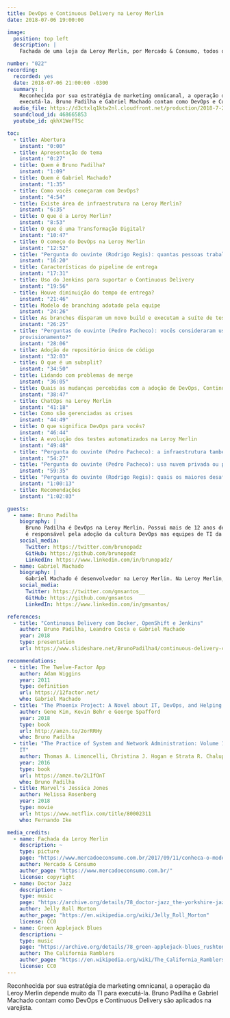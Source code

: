```yaml
---
title: DevOps e Continuous Delivery na Leroy Merlin
date: 2018-07-06 19:00:00

image:
  position: top left
  description: |
    Fachada de uma loja da Leroy Merlin, por Mercado & Consumo, todos os direitos reservados.

number: "022"
recording:
  recorded: yes
  date: 2018-07-06 21:00:00 -0300
  summary: |
    Reconhecida por sua estratégia de marketing omnicanal, a operação da Leroy Merlin depende muito da TI para 
    executá-la. Bruno Padilha e Gabriel Machado contam como DevOps e Continuous Delivery são aplicados na varejista.
  audio_file: https://d3ctxlq1ktw2nl.cloudfront.net/production/2018-7-26/4256384-48000-2-5b58e2c1ec21a.mp3
  soundcloud_id: 468665853
  youtube_id: qkhX1WeFTSc

toc:
  - title: Abertura
    instant: "0:00"
  - title: Apresentação do tema
    instant: "0:27"
  - title: Quem é Bruno Padilha?
    instant: "1:09"
  - title: Quem é Gabriel Machado?
    instant: "1:35"
  - title: Como vocês começaram com DevOps?
    instant: "4:54"
  - title: Existe área de infraestrutura na Leroy Merlin?
    instant: "6:35"
  - title: O que é a Leroy Merlin?
    instant: "8:53"
  - title: O que é uma Transformação Digital?
    instant: "10:47"
  - title: O começo do DevOps na Leroy Merlin
    instant: "12:52"
  - title: "Pergunta do ouvinte (Rodrigo Regis): quantas pessoas trabalham na Leroy na TI?"
    instant: "16:20"
  - title: Características do pipeline de entrega
    instant: "17:31"
  - title: Uso do Jenkins para suportar o Continuous Delivery
    instant: "19:56"
  - title: Houve diminuição do tempo de entrega?
    instant: "21:46"
  - title: Modelo de branching adotado pela equipe
    instant: "24:26"
  - title: As branches disparam um novo build e executam a suíte de testes?
    instant: "26:25"
  - title: "Perguntas do ouvinte (Pedro Pacheco): vocês consideraram usar o GitLab? Qual o papel do Jenkins no
    provisionamento?"
    instant: "28:06"
  - title: Adoção de repositório único de código
    instant: "32:03"
  - title: O que é um subsplit?
    instant: "34:50"
  - title: Lidando com problemas de merge
    instant: "36:05"
  - title: Quais as mudanças percebidas com a adoção de DevOps, Continuous Delivery e Agile?
    instant: "38:47"
  - title: ChatOps na Leroy Merlin
    instant: "41:18"
  - title: Como são gerenciadas as crises
    instant: "44:49"
  - title: O que significa DevOps para vocês?
    instant: "46:44"
  - title: A evolução dos testes automatizados na Leroy Merlin
    instant: "49:48"
  - title: "Pergunta do ouvinte (Pedro Pacheco): a infraestrutura também tem um pipeline?"
    instant: "54:27"
  - title: "Pergunta do ouvinte (Pedro Pacheco): usa nuvem privada ou pública?"
    instant: "59:35"
  - title: "Pergunta do ouvinte (Rodrigo Regis): quais os maiores desafios e problemas atuais?"
    instant: "1:00:13"
  - title: Recomendações
    instant: "1:02:03"

guests:
  - name: Bruno Padilha
    biography: |
      Bruno Padilha é DevOps na Leroy Merlin. Possui mais de 12 anos de experiência em infraestrutura e atualmente
      é responsável pela adoção da cultura DevOps nas equipes de TI da empresa.
    social_media:
      Twitter: https://twitter.com/brunopadz
      GitHub: https://github.com/brunopadz
      LinkedIn: https://www.linkedin.com/in/brunopadz/
  - name: Gabriel Machado
    biography: |
      Gabriel Machado é desenvolvedor na Leroy Merlin. Na Leroy Merlin, divide seu tempo entre o desenvolvimento e operação da plataforma de e-commerce. Também gosta de BI, Excel e dos produtos da Microsoft.
    social_media:
      Twitter: https://twitter.com/gmsantos__
      GitHub: https://github.com/gmsantos
      LinkedIn: https://www.linkedin.com/in/gmsantos/

references:
  - title: "Continuous Delivery com Docker, OpenShift e Jenkins"
    author: Bruno Padilha, Leandro Costa e Gabriel Machado
    year: 2018
    type: presentation
    url: https://www.slideshare.net/BrunoPadilha4/continuous-delivery-com-docker-jenkins-e-openshift

recommendations:
  - title: The Twelve-Factor App
    author: Adam Wiggins
    year: 2011
    type: definition
    url: https://12factor.net/
    who: Gabriel Machado
  - title: "The Phoenix Project: A Novel about IT, DevOps, and Helping Your Business Win"
    author: Gene Kim, Kevin Behr e George Spafford
    year: 2018
    type: book
    url: http://amzn.to/2orRRHy
    who: Bruno Padilha
  - title: "The Practice of System and Network Administration: Volume 1: DevOps and other Best Practices for Enterprise
    IT"
    author: Thomas A. Limoncelli, Christina J. Hogan e Strata R. Chalup
    year: 2016
    type: book
    url: https://amzn.to/2LIfOnT
    who: Bruno Padilha
  - title: Marvel's Jessica Jones
    author: Melissa Rosenberg
    year: 2018
    type: movie
    url: https://www.netflix.com/title/80002311
    who: Fernando Ike

media_credits:
  - name: Fachada da Leroy Merlin
    description: ~
    type: picture
    page: "https://www.mercadoeconsumo.com.br/2017/09/11/conheca-o-modelo-omnichannel-da-leroy-merlin/"
    author: Mercado & Consumo
    author_page: "https://www.mercadoeconsumo.com.br/"
    license: copyright
  - name: Doctor Jazz
    description: ~
    type: music
    page: "https://archive.org/details/78_doctor-jazz_the-yorkshire-jazz-band-alan-cooper-dickie-hawdon-eddie-odonnell-kit-b_gbia0009430b"
    author: Jelly Roll Morton
    author_page: "https://en.wikipedia.org/wiki/Jelly_Roll_Morton"
    license: CC0
  - name: Green Applejack Blues
    description: ~
    type: music
    page: "https://archive.org/details/78_green-applejack-blues_rushtons-california-ramblers-chuck-mackey-paul-weigand-rosy_gbia0030436b"
    author: The California Ramblers
    author_page: "https://en.wikipedia.org/wiki/The_California_Ramblers"
    license: CC0
---
```


Reconhecida por sua estratégia de marketing omnicanal, a operação da Leroy Merlin depende muito da TI para 
executá-la. Bruno Padilha e Gabriel Machado contam como DevOps e Continuous Delivery são aplicados na varejista.
